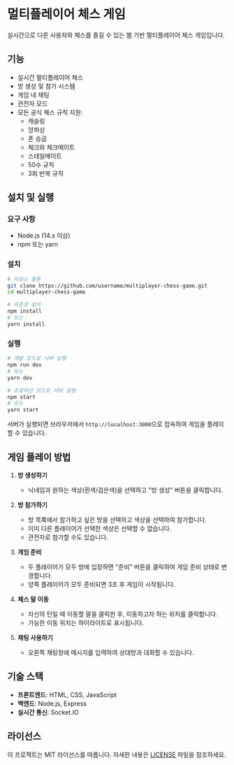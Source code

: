 # 멀티플레이어 체스 게임

실시간으로 다른 사용자와 체스를 즐길 수 있는 웹 기반 멀티플레이어 체스 게임입니다.

## 기능

- 실시간 멀티플레이어 체스
- 방 생성 및 참가 시스템
- 게임 내 채팅
- 관전자 모드
- 모든 공식 체스 규칙 지원:
  - 캐슬링
  - 앙파상
  - 폰 승급
  - 체크와 체크메이트
  - 스테일메이트
  - 50수 규칙
  - 3회 반복 규칙

## 설치 및 실행

### 요구 사항

- Node.js (14.x 이상)
- npm 또는 yarn

### 설치

```bash
# 저장소 클론
git clone https://github.com/username/multiplayer-chess-game.git
cd multiplayer-chess-game

# 의존성 설치
npm install
# 또는
yarn install
```

### 실행

```bash
# 개발 모드로 서버 실행
npm run dev
# 또는
yarn dev

# 프로덕션 모드로 서버 실행
npm start
# 또는
yarn start
```

서버가 실행되면 브라우저에서 `http://localhost:3000`으로 접속하여 게임을 플레이할 수 있습니다.

## 게임 플레이 방법

1. **방 생성하기**
   - 닉네임과 원하는 색상(흰색/검은색)을 선택하고 "방 생성" 버튼을 클릭합니다.

2. **방 참가하기**
   - 방 목록에서 참가하고 싶은 방을 선택하고 색상을 선택하여 참가합니다.
   - 이미 다른 플레이어가 선택한 색상은 선택할 수 없습니다.
   - 관전자로 참가할 수도 있습니다.

3. **게임 준비**
   - 두 플레이어가 모두 방에 입장하면 "준비" 버튼을 클릭하여 게임 준비 상태로 변경합니다.
   - 양쪽 플레이어가 모두 준비되면 3초 후 게임이 시작됩니다.

4. **체스 말 이동**
   - 자신의 턴일 때 이동할 말을 클릭한 후, 이동하고자 하는 위치를 클릭합니다.
   - 가능한 이동 위치는 하이라이트로 표시됩니다.

5. **채팅 사용하기**
   - 오른쪽 채팅창에 메시지를 입력하여 상대방과 대화할 수 있습니다.

## 기술 스택

- **프론트엔드**: HTML, CSS, JavaScript
- **백엔드**: Node.js, Express
- **실시간 통신**: Socket.IO

## 라이선스

이 프로젝트는 MIT 라이선스를 따릅니다. 자세한 내용은 [LICENSE](LICENSE) 파일을 참조하세요. 